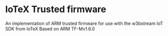 # IoTeX Trusted firmware
An implementation of ARM trusted firmware for use with the w3bstream IoT SDK from IoTeX
Based on ARM TF-Mv1.6.0
